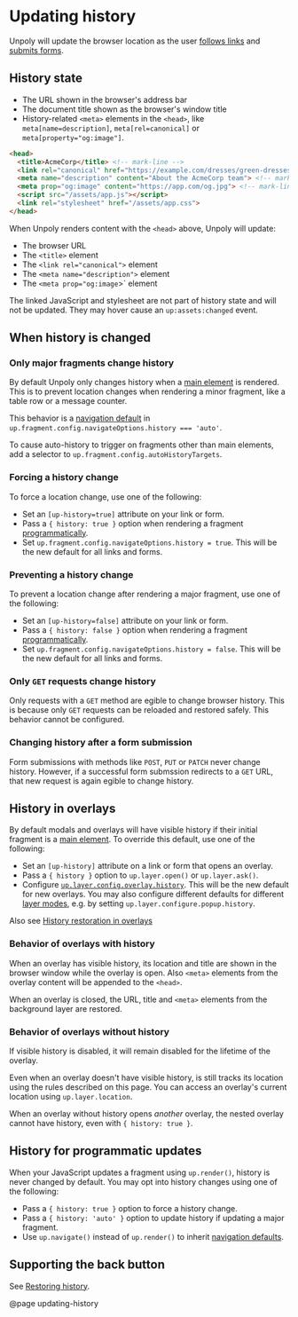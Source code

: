 Updating history
================

Unpoly will update the browser location as the user [follows links](/a-up-follow) and [submits forms](/form-up-submit).



## History state



- The URL shown in the browser's address bar
- The document title shown as the browser's window title
- History-related `<meta>` elements in the `<head>`, like `meta[name=description]`, `meta[rel=canonical]` or `meta[property="og:image"]`.

```html
<head>
  <title>AcmeCorp</title> <!-- mark-line -->
  <link rel="canonical" href="https://example.com/dresses/green-dresses"> <!-- mark-line -->
  <meta name="description" content="About the AcmeCorp team"> <!-- mark-line -->
  <meta prop="og:image" content="https://app.com/og.jpg"> <!-- mark-line -->
  <script src="/assets/app.js"></script>
  <link rel="stylesheet" href="/assets/app.css">  
</head>
```

When Unpoly renders content with the `<head>` above, Unpoly will update:

- The browser URL
- The `<title>` element
- The `<link rel="canonical">` element
- The `<meta name="description">` element
- The `<meta prop="og:image`>` element

The linked JavaScript and stylesheet are not part of history state and will not be updated.
They may hover cause an `up:assets:changed` event.


## When history is changed


### Only major fragments change history 

By default Unpoly only changes history when a [main element](/main) is rendered.
This is to prevent location changes when rendering a minor fragment, like a table row or a message counter.

This behavior is a [navigation default](http://localhost:4567/navigation#navigation-defaults) in
`up.fragment.config.navigateOptions.history === 'auto'`.

To cause auto-history to trigger on fragments other than main elements, add a selector to `up.fragment.config.autoHistoryTargets`.


### Forcing a history change

To force a location change, use one of the following: 

- Set an `[up-history=true]` attribute on your link or form.
- Pass a `{ history: true }` option when rendering a fragment [programmatically](/up.fragment).
- Set `up.fragment.config.navigateOptions.history = true`. This will be the new default for all links and forms.


### Preventing a history change 

To prevent a location change after rendering a major fragment, use one of the following:

- Set an `[up-history=false]` attribute on your link or form.
- Pass a `{ history: false }` option when rendering a fragment [programmatically](/up.fragment).
- Set `up.fragment.config.navigateOptions.history = false`. This will be the new default for all links and forms.


### Only `GET` requests change history

Only requests with a `GET` method are egible to change browser history.
This is because only `GET` requests can be reloaded and restored safely.
This behavior cannot be configured.

### Changing history after a form submission

Form submissions with methods like `POST`, `PUT` or `PATCH` never change history. 
However, if a successful form submssion redirects to a `GET` URL, that new request is
again egible to change history.


## History in overlays

By default modals and overlays will have visible history if their initial fragment is a [main element](/main).
To override this default, use one of the following:

- Set an `[up-history]` attribute on a link or form that opens an overlay.
- Pass a `{ history }` option to `up.layer.open()` or `up.layer.ask()`.
- Configure [`up.layer.config.overlay.history`](/up.layer.config#config.overlay.history). This will be the new
  default for new overlays. You may also configure different defaults for different [layer modes](/layer-terminology),
  e.g. by setting `up.layer.configure.popup.history`. 

Also see [History restoration in overlays](/restoring-history#overlays)

### Behavior of overlays with history

When an overlay has visible history, its location and title are shown in the browser window while
the overlay is open. Also `<meta>` elements from the overlay content will be appended to the `<head>`.  

When an overlay is closed, the URL, title and `<meta>` elements from the background layer are restored.

### Behavior of overlays without history

If visible history is disabled, it will remain disabled for the lifetime of the overlay.
 
Even when an overlay doesn't have visible history, is still tracks its location using the rules described
on this page. You can access an overlay's current location using `up.layer.location`.

When an overlay without history opens *another* overlay, the nested overlay cannot have history,
even with `{ history: true }`.


## History for programmatic updates

When your JavaScript updates a fragment using `up.render()`, history is never changed by default.
You may opt into history changes using one of the following:

- Pass a `{ history: true }` option to force a history change.
- Pass a `{ history: 'auto' }` option to update history if updating a major fragment.
- Use `up.navigate()` instead of `up.render()` to inherit [navigation defaults](/navigation#navigation-defaults).


## Supporting the back button

See [Restoring history](/restoring-history).


@page updating-history
